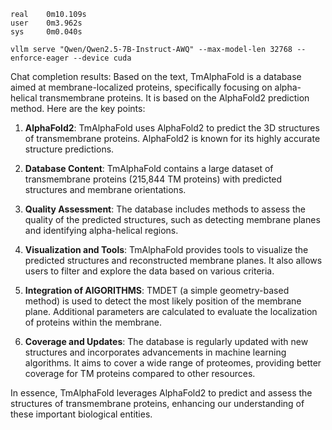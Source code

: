 ```
real    0m10.109s
user    0m3.962s
sys     0m0.040s
```

```
vllm serve "Qwen/Qwen2.5-7B-Instruct-AWQ" --max-model-len 32768 --enforce-eager --device cuda
```

Chat completion results:
Based on the text, TmAlphaFold is a database aimed at membrane-localized proteins, specifically focusing on alpha-helical transmembrane proteins. It is based on the AlphaFold2 prediction method. Here are the key points:

1. **AlphaFold2**: TmAlphaFold uses AlphaFold2 to predict the 3D structures of transmembrane proteins. AlphaFold2 is known for its highly accurate structure predictions.

2. **Database Content**: TmAlphaFold contains a large dataset of transmembrane proteins (215,844 TM proteins) with predicted structures and membrane orientations. 

3. **Quality Assessment**: The database includes methods to assess the quality of the predicted structures, such as detecting membrane planes and identifying alpha-helical regions.

4. **Visualization and Tools**: TmAlphaFold provides tools to visualize the predicted structures and reconstructed membrane planes. It also allows users to filter and explore the data based on various criteria.

5. **Integration of AlGORITHMS**: TMDET (a simple geometry-based method) is used to detect the most likely position of the membrane plane. Additional parameters are calculated to evaluate the localization of proteins within the membrane.

6. **Coverage and Updates**: The database is regularly updated with new structures and incorporates advancements in machine learning algorithms. It aims to cover a wide range of proteomes, providing better coverage for TM proteins compared to other resources.

In essence, TmAlphaFold leverages AlphaFold2 to predict and assess the structures of transmembrane proteins, enhancing our understanding of these important biological entities.
